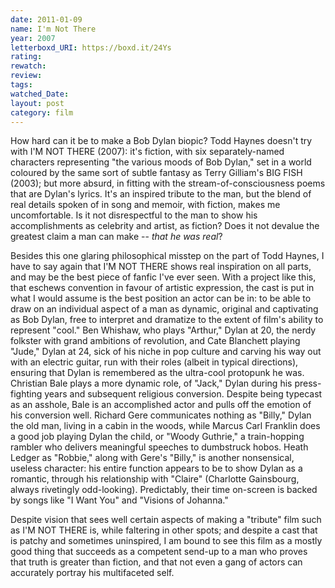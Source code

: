 ```yaml
---
date: 2011-01-09
name: I'm Not There
year: 2007
letterboxd_URI: https://boxd.it/24Ys
rating:
rewatch:
review:
tags:
watched_Date:
layout: post
category: film
---
```


How hard can it be to make a Bob Dylan biopic? Todd Haynes doesn't try
with I'M NOT THERE (2007): it's fiction, with six separately-named
characters representing "the various moods of Bob Dylan," set in a world
coloured by the same sort of subtle fantasy as Terry Gilliam's BIG FISH
(2003); but more absurd, in fitting with the stream-of-consciousness
poems that are Dylan's lyrics. It's an inspired tribute to the man, but
the blend of real details spoken of in song and memoir, with fiction,
makes me uncomfortable. Is it not disrespectful to the man to show his
accomplishments as celebrity and artist, as fiction? Does it not devalue
the greatest claim a man can make \-- *that he was real*?

Besides this one glaring philosophical misstep on the part of Todd
Haynes, I have to say again that I'M NOT THERE shows real inspiration on
all parts, and may be the best piece of fanfic I've ever seen. With a
project like this, that eschews convention in favour of artistic
expression, the cast is put in what I would assume is the best position
an actor can be in: to be able to draw on an individual aspect of a man
as dynamic, original and captivating as Bob Dylan, free to interpret and
dramatize to the extent of film's ability to represent "cool." Ben
Whishaw, who plays "Arthur," Dylan at 20, the nerdy folkster with grand
ambitions of revolution, and Cate Blanchett playing "Jude," Dylan at 24,
sick of his niche in pop culture and carving his way out with an
electric guitar, run with their roles (albeit in typical directions),
ensuring that Dylan is remembered as the ultra-cool protopunk he was.
Christian Bale plays a more dynamic role, of "Jack," Dylan during his
press-fighting years and subsequent religious conversion. Despite being
typecast as an asshole, Bale is an accomplished actor and pulls off the
emotion of his conversion well. Richard Gere communicates nothing as
"Billy," Dylan the old man, living in a cabin in the woods, while Marcus
Carl Franklin does a good job playing Dylan the child, or "Woody
Guthrie," a train-hopping rambler who delivers meaningful speeches to
dumbstruck hobos. Heath Ledger as "Robbie," along with Gere's "Billy,"
is another nonsensical, useless character: his entire function appears
to be to show Dylan as a romantic, through his relationship with
"Claire" (Charlotte Gainsbourg, always rivetingly odd-looking).
Predictably, their time on-screen is backed by songs like "I Want You"
and "Visions of Johanna."

Despite vision that sees well certain aspects of making a "tribute" film
such as I'M NOT THERE is, while faltering in other spots; and despite a
cast that is patchy and sometimes uninspired, I am bound to see this
film as a mostly good thing that succeeds as a competent send-up to a
man who proves that truth is greater than fiction, and that not even a
gang of actors can accurately portray his multifaceted self.
